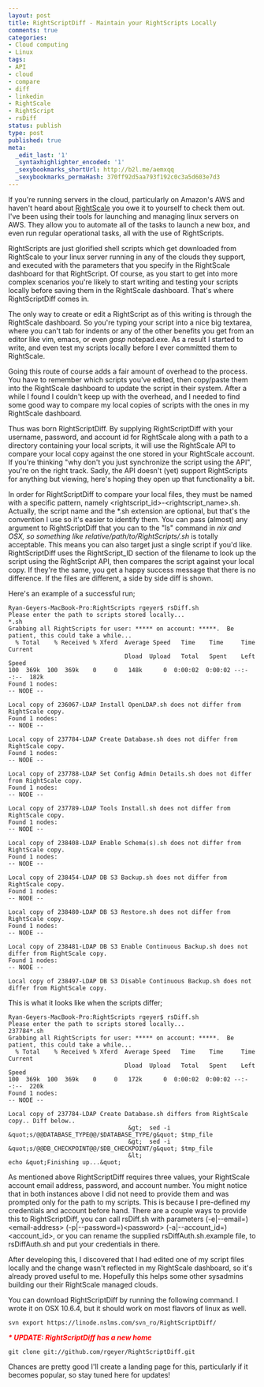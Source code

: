 ```yaml
---
layout: post
title: RightScriptDiff - Maintain your RightScripts Locally
comments: true
categories:
- Cloud computing
- Linux
tags:
- API
- cloud
- compare
- diff
- linkedin
- RightScale
- RightScript
- rsDiff
status: publish
type: post
published: true
meta:
  _edit_last: '1'
  _syntaxhighlighter_encoded: '1'
  _sexybookmarks_shortUrl: http://b2l.me/aemxqq
  _sexybookmarks_permaHash: 370ff92d5aa793f192c0c3a5d603e7d3
---
```

If you're running servers in the cloud, particularly on Amazon's AWS and haven't heard about <a href="http://www.rightscale.com">RightScale</a> you owe it to yourself to check them out.  I've been using their tools for launching and managing linux servers on AWS.  They allow you to automate all of the tasks to launch a new box, and even run regular operational tasks, all with the use of RightScripts.

RightScripts are just glorified shell scripts which get downloaded from RightScale to your linux server running in any of the clouds they support, and executed with the parameters that you specify in the RightScale dashboard for that RightScript.  Of course, as you start to get into more complex scenarios you're likely to start writing and testing your scripts locally before saving them in the RightScale dashboard.  That's where RightScriptDiff comes in.
<!--more-->

The only way to create or edit a RightScript as of this writing is through the RightScale dashboard.  So you're typing your script into a nice big textarea, where you can't tab for indents or any of the other benefits you get from an editor like vim, emacs, or even *gasp* notepad.exe.  As a result I started to write, and even test my scripts locally before I ever committed them to RightScale.

Going this route of course adds a fair amount of overhead to the process.  You have to remember which scripts you've edited, then copy/paste them into the RightScale dashboard to update the script in their system.  After a while I found I couldn't keep up with the overhead, and I needed to find some good way to compare my local copies of scripts with the ones in my RightScale dashboard.

Thus was born RightScriptDiff.  By supplying RightScriptDiff with your username, password, and account id for RightScale along with a path to a directory containing your local scripts, it will use the RightScale API to compare your local copy against the one stored in your RightScale account.  If you're thinking "why don't you just synchronize the script using the API", you're on the right track.  Sadly, the API doesn't (yet) support RightScripts for anything but viewing, here's hoping they open up that functionality a bit.

In order for RightScriptDiff to compare your local files, they must be named with a specific pattern, namely &lt;rightscript_id&gt;-&lt;rightscript_name&gt;.sh.  Actually, the script name and the *.sh extension are optional, but that's the convention I use so it's easier to identify them.  You can pass (almost) any argument to RightScriptDiff that you can to the "ls" command in *nix and OSX, so something like <em>relative/path/to/RightScripts/*.sh</em> is totally acceptable.  This means you can also target just a single script if you'd like.  RightScriptDiff uses the RightScript_ID section of the filename to look up the script using the RightScript API, then compares the script against your local copy.  If they're the same, you get a happy success message that there is no difference.  If the files are different, a side by side diff is shown.

Here's an example of a successful run;

```
Ryan-Geyers-MacBook-Pro:RightScripts rgeyer$ rsDiff.sh
Please enter the path to scripts stored locally...
*.sh
Grabbing all RightScripts for user: ***** on account: *****.  Be patient, this could take a while...
  % Total    % Received % Xferd  Average Speed   Time    Time     Time  Current
                                 Dload  Upload   Total   Spent    Left  Speed
100  369k  100  369k    0     0   148k      0  0:00:02  0:00:02 --:--:--  182k
Found 1 nodes:
-- NODE --

Local copy of 236067-LDAP Install OpenLDAP.sh does not differ from RightScale copy.
Found 1 nodes:
-- NODE --

Local copy of 237784-LDAP Create Database.sh does not differ from RightScale copy.
Found 1 nodes:
-- NODE --

Local copy of 237788-LDAP Set Config Admin Details.sh does not differ from RightScale copy.
Found 1 nodes:
-- NODE --

Local copy of 237789-LDAP Tools Install.sh does not differ from RightScale copy.
Found 1 nodes:
-- NODE --

Local copy of 238408-LDAP Enable Schema(s).sh does not differ from RightScale copy.
Found 1 nodes:
-- NODE --

Local copy of 238454-LDAP DB S3 Backup.sh does not differ from RightScale copy.
Found 1 nodes:
-- NODE --

Local copy of 238480-LDAP DB S3 Restore.sh does not differ from RightScale copy.
Found 1 nodes:
-- NODE --

Local copy of 238481-LDAP DB S3 Enable Continuous Backup.sh does not differ from RightScale copy.
Found 1 nodes:
-- NODE --

Local copy of 238497-LDAP DB S3 Disable Continuous Backup.sh does not differ from RightScale copy.
```


This is what it looks like when the scripts differ;

```
Ryan-Geyers-MacBook-Pro:RightScripts rgeyer$ rsDiff.sh
Please enter the path to scripts stored locally...
237784*.sh
Grabbing all RightScripts for user: ***** on account: *****.  Be patient, this could take a while...
  % Total    % Received % Xferd  Average Speed   Time    Time     Time  Current
                                 Dload  Upload   Total   Spent    Left  Speed
100  369k  100  369k    0     0   172k      0  0:00:02  0:00:02 --:--:--  220k
Found 1 nodes:
-- NODE --

Local copy of 237784-LDAP Create Database.sh differs from RightScale copy.. Diff below..
							      &gt;	sed -i &quot;s/@@DATABASE_TYPE@@/$DATABASE_TYPE/g&quot; $tmp_file
							      &gt;	sed -i &quot;s/@@DB_CHECKPOINT@@/$DB_CHECKPOINT/g&quot; $tmp_file
							      &lt;
echo &quot;Finishing up...&quot;
```


As mentioned above RightScriptDiff requires three values, your RightScale account email address, password, and account number.  You might notice that in both instances above I did not need to provide them and was prompted only for the path to my scripts.  This is because I pre-defined my credentials and account before hand.   There are a couple ways to provide this to RightScriptDiff, you can call rsDiff.sh with parameters (-e|--email=)&lt;email-address&gt; (-p|--password=)&lt;password&gt; (-a|--account_id=)&lt;account_id&gt;, or you can rename the supplied rsDiffAuth.sh.example file, to rsDiffAuth.sh and put your credentials in there.

After developing this, I discovered that I had edited one of my script files locally and the change wasn't reflected in my RightScale dashboard, so it's already proved useful to me.  Hopefully this helps some other sysadmins building our their RightScale managed clouds.

You can download RightScriptDiff by running the following command.  I wrote it on OSX 10.6.4, but it should work on most flavors of linux as well.

```
svn export https://linode.nslms.com/svn_ro/RightScriptDiff/
```


<em><strong><span style="color: #ff0000;">* UPDATE: RightScriptDiff has a new home</span></strong></em>

```
git clone git://github.com/rgeyer/RightScriptDiff.git
```


Chances are pretty good I'll create a landing page for this, particularly if it becomes popular, so stay tuned here for updates!
